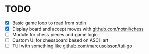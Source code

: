 # TODO

- [x] Basic game loop to read from stdin
- [x] Display board and accept moves with [github.com/notnil/chess](https://github.com/notnil/chess)
- [ ] Module for chess pieces and game logic
- [ ] Custom UI for chessboard based on ASCII art
- [ ] TUI with something like [github.com/marcusolsson/tui-go](https://github.com/marcusolsson/tui-go)
